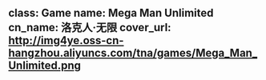 class: Game
name: Mega Man Unlimited
cn_name: 洛克人·无限
cover_url: http://img4ye.oss-cn-hangzhou.aliyuncs.com/tna/games/Mega_Man_Unlimited.png
---
